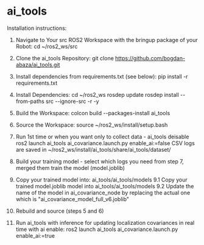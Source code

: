 # ai_tools

Installation instructions:
1. Navigate to Your src ROS2 Workspace with the bringup package of your Robot:
cd ~/ros2_ws/src

2. Clone the ai_tools Repository:
git clone https://github.com/bogdan-abaza/ai_tools.git

3. Install dependencies from requirements.txt (see below):
pip install -r requirements.txt

4. Install Dependencies:
cd ~/ros2_ws
rosdep update
rosdep install --from-paths src --ignore-src -r -y

5. Build the Workspace:
colcon build --packages-install ai_tools

6. Source the Workspace:
source ~/ros2_ws/install/setup.bash

7. Run 1st time or when you want only to collect data  - ai_tools deisable
ros2 launch ai_tools ai_covariance.launch.py enable_ai:=false
CSV logs are saved in ~/ros2_ws/install/ai_tools/share/ai_tools/dataset/

8. Build your training model  - select which logs you need from step 7, merged them train the model (model.joblib)

9. Copy your trained model into: ai_tools/ai_tools/models
9.1 Copy your trained model.joblib model into ai_tools/ai_tools/models
9.2 Update the name of the model in ai_covariance_node by replacing the actual one which is "ai_covariance_model_full_v6.joblib"
   
11. Rebuild and source (steps 5 and 6)
 
13. Run ai_tools with inference for updating localization covariances in real time with ai enable:
ros2 launch ai_tools ai_covariance.launch.py enable_ai:=true

